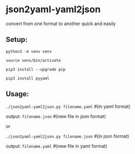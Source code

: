 # json2yaml-yaml2json
convert from one format to another quick and easily



## Setup:
```
python3 -m venv venv

source venv/bin/activate

pip3 install --upgrade pip

pip3 install pyyaml
```



## Usage:

```./json2yaml-yaml2json.py filename.yaml``` #(in yaml format)

output:
```filename.json``` #(new file in json format)

or

```./json2yaml-yaml2json.py filename.json``` #(in json format)

output:
```filename.yaml``` #(new file in yaml format)
